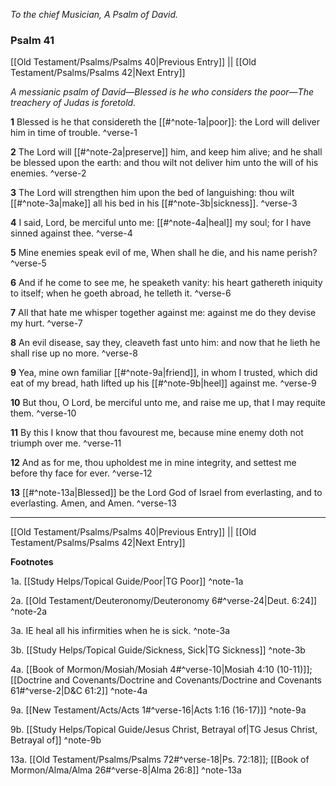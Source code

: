 *To the chief Musician, A Psalm of David.*

### Psalm 41

[[Old Testament/Psalms/Psalms 40|Previous Entry]]  ||  [[Old Testament/Psalms/Psalms 42|Next Entry]]

*A messianic psalm of David—Blessed is he who considers the poor—The treachery of Judas is foretold.*

**1**  Blessed is he that considereth the [[#^note-1a|poor]]: the Lord will deliver him in time of trouble. ^verse-1

**2**  The Lord will [[#^note-2a|preserve]] him, and keep him alive; and he shall be blessed upon the earth: and thou wilt not deliver him unto the will of his enemies. ^verse-2

**3**  The Lord will strengthen him upon the bed of languishing: thou wilt [[#^note-3a|make]] all his bed in his [[#^note-3b|sickness]]. ^verse-3

**4**  I said, Lord, be merciful unto me: [[#^note-4a|heal]] my soul; for I have sinned against thee. ^verse-4

**5**  Mine enemies speak evil of me, When shall he die, and his name perish? ^verse-5

**6**  And if he come to see me, he speaketh vanity: his heart gathereth iniquity to itself; when he goeth abroad, he telleth it. ^verse-6

**7**  All that hate me whisper together against me: against me do they devise my hurt. ^verse-7

**8**  An evil disease, say they, cleaveth fast unto him: and now that he lieth he shall rise up no more. ^verse-8

**9**  Yea, mine own familiar [[#^note-9a|friend]], in whom I trusted, which did eat of my bread, hath lifted up his [[#^note-9b|heel]] against me. ^verse-9

**10**  But thou, O Lord, be merciful unto me, and raise me up, that I may requite them. ^verse-10

**11**  By this I know that thou favourest me, because mine enemy doth not triumph over me. ^verse-11

**12**  And as for me, thou upholdest me in mine integrity, and settest me before thy face for ever. ^verse-12

**13**  [[#^note-13a|Blessed]] be the Lord God of Israel from everlasting, and to everlasting. Amen, and Amen. ^verse-13


---
[[Old Testament/Psalms/Psalms 40|Previous Entry]]  ||  [[Old Testament/Psalms/Psalms 42|Next Entry]]


**Footnotes**


1a. [[Study Helps/Topical Guide/Poor|TG Poor]] ^note-1a

2a. [[Old Testament/Deuteronomy/Deuteronomy 6#^verse-24|Deut. 6:24]] ^note-2a

3a. IE heal all his infirmities when he is sick. ^note-3a

3b. [[Study Helps/Topical Guide/Sickness, Sick|TG Sickness]] ^note-3b

4a. [[Book of Mormon/Mosiah/Mosiah 4#^verse-10|Mosiah 4:10 (10-11)]]; [[Doctrine and Covenants/Doctrine and Covenants/Doctrine and Covenants 61#^verse-2|D&C 61:2]] ^note-4a

9a. [[New Testament/Acts/Acts 1#^verse-16|Acts 1:16 (16-17)]] ^note-9a

9b. [[Study Helps/Topical Guide/Jesus Christ, Betrayal of|TG Jesus Christ, Betrayal of]] ^note-9b

13a. [[Old Testament/Psalms/Psalms 72#^verse-18|Ps. 72:18]]; [[Book of Mormon/Alma/Alma 26#^verse-8|Alma 26:8]] ^note-13a